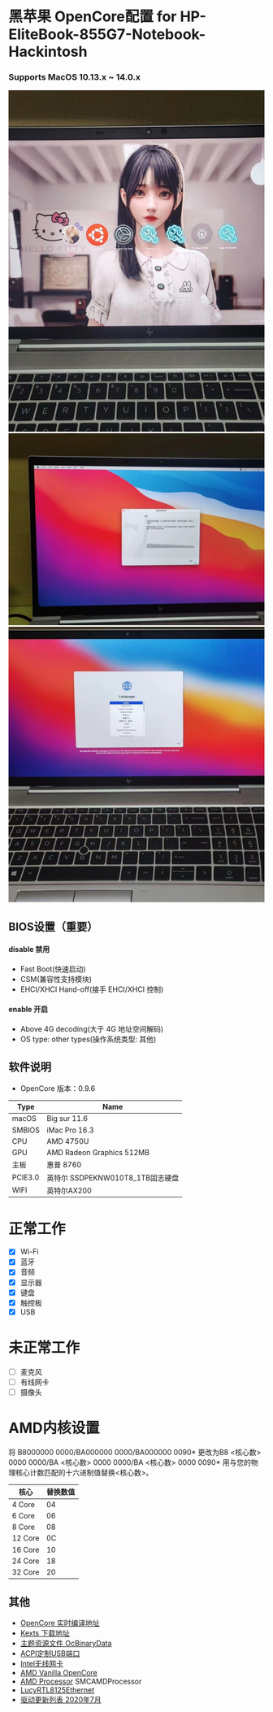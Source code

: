 # 黑苹果 OpenCore配置 for HP-EliteBook-855G7-Notebook-Hackintosh

### Supports MacOS 10.13.x ~ 14.0.x

![](Images/关于1.jpg)
![](Images/关于2.jpg)
![](Images/关于3.jpg)


## BIOS设置（重要）
#### disable 禁用
- Fast Boot(快速启动)
- CSM(兼容性支持模块)
- EHCI/XHCI Hand-off(接手 EHCI/XHCI 控制)
#### enable 开启
- Above 4G decoding(大于 4G 地址空间解码)
- OS type: other types(操作系统类型: 其他)

## 软件说明
- OpenCore 版本：0.9.6

| Type          | Name   |
| --------      | -----  |
|macOS          |   Big sur 11.6      |
|SMBIOS         |   iMac Pro 16.3   |
| CPU           |   AMD 4750U       |  
| GPU           |   AMD Radeon Graphics 512MB  |
|主板           |   惠普 8760    |
|PCIE3.0        |   英特尔 SSDPEKNW010T8_1TB固志硬盘 |
|WIFI           |   英特尔AX200  |

# 正常工作

 - [x] Wi-Fi
 - [x] 蓝牙
 - [x] 音频
 - [x] 显示器
 - [x]  键盘
 - [x] 触控板
 - [x] USB

# 未正常工作

 - [ ] 麦克风
 - [ ] 有线网卡
 - [ ] 摄像头

# AMD内核设置
将 B8000000 0000/BA000000 0000/BA000000 0090*  更改为B8 <核心数> 0000 0000/BA <核心数> 0000 0000/BA <核心数> 0000 0090*
用与您的物理核心计数匹配的十六进制值替换<核心数>。
 
| 核心          | 替换数值   |
| --------      | -----  |
|4 Core	|04|
|6 Core	|06|
|8 Core	|08|
|12 Core	|0C|
|16 Core	|10|
|24 Core	|18|
|32 Core	|20|

## 其他
- [OpenCore 实时编译地址](https://github.com/williambj1/OpenCore-Factory/releases)
- [Kexts 下载地址](https://gitee.com/evu/Easy-Kexts)
- [主题资源文件 OcBinaryData](https://github.com/acidanthera/OcBinaryData)
- [ACPI定制USB端口](https://github.com/daliansky/OC-little/blob/master/15-ACPI%E5%AE%9A%E5%88%B6USB%E7%AB%AF%E5%8F%A3/README.md)
- [Intel无线网卡](
https://github.com/OpenIntelWireless/itlwm/releases)
- [AMD Vanilla OpenCore](https://github.com/AMD-OSX/AMD_Vanilla)
- [AMD Processor](https://github.com/trulyspinach/SMCAMDProcessor) SMCAMDProcessor
- [LucyRTL8125Ethernet](https://github.com/Mieze/LucyRTL8125Ethernet)
- [驱动更新列表 2020年7月](https://heipg.cn/drivers/drivers-for-hackintosh-202007.html)


